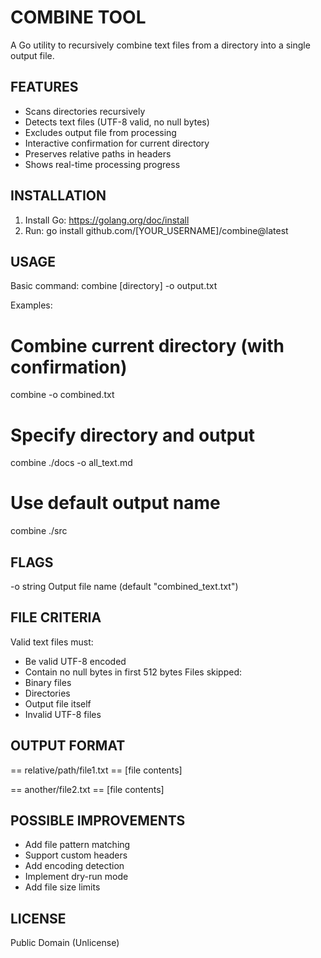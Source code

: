 COMBINE TOOL
============

A Go utility to recursively combine text files from a directory into a single output file.

FEATURES
--------
- Scans directories recursively
- Detects text files (UTF-8 valid, no null bytes)
- Excludes output file from processing
- Interactive confirmation for current directory
- Preserves relative paths in headers
- Shows real-time processing progress

INSTALLATION
------------
1. Install Go: https://golang.org/doc/install
2. Run:
   go install github.com/[YOUR_USERNAME]/combine@latest

USAGE
-----
Basic command:
  combine [directory] -o output.txt

Examples:
  # Combine current directory (with confirmation)
  combine -o combined.txt
  
  # Specify directory and output
  combine ./docs -o all_text.md
  
  # Use default output name
  combine ./src

FLAGS
-----
  -o string  Output file name (default "combined_text.txt")

FILE CRITERIA
-------------
Valid text files must:
- Be valid UTF-8 encoded
- Contain no null bytes in first 512 bytes
Files skipped:
- Binary files
- Directories
- Output file itself
- Invalid UTF-8 files

OUTPUT FORMAT
-------------
== relative/path/file1.txt ==
[file contents]

== another/file2.txt ==
[file contents]

POSSIBLE IMPROVEMENTS
---------------------
- Add file pattern matching
- Support custom headers
- Add encoding detection
- Implement dry-run mode
- Add file size limits

LICENSE
-------
Public Domain (Unlicense)